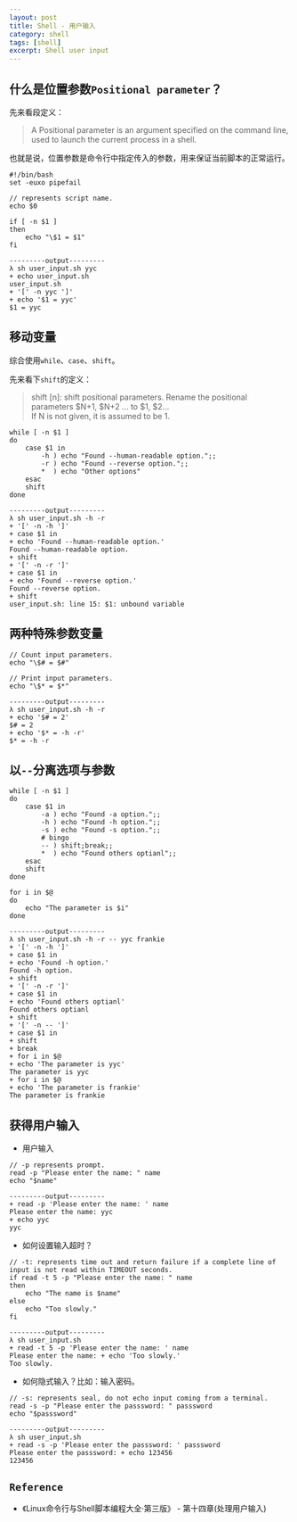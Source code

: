 ```yaml
---
layout: post
title: Shell - 用户输入
category: shell
tags: [shell]
excerpt: Shell user input
---
```


## 什么是位置参数`Positional parameter`？  

先来看段定义：  

> A Positional parameter is an argument specified on the command line,  
> used to launch the current process in a shell.  

也就是说，位置参数是命令行中指定传入的参数，用来保证当前脚本的正常运行。  

``` shell
#!/bin/bash
set -euxo pipefail

// represents script name.
echo $0

if [ -n $1 ]
then
    echo "\$1 = $1"
fi

---------output---------
λ sh user_input.sh yyc
+ echo user_input.sh
user_input.sh
+ '[' -n yyc ']'
+ echo '$1 = yyc'
$1 = yyc
```

## 移动变量  

综合使用`while`、`case`、`shift`。  

先来看下`shift`的定义：  

> shift [n]: shift positional parameters. Rename the positional parameters $N+1, $N+2 ... to $1, $2...  
> If N is not given, it is assumed to be 1.  

``` shell
while [ -n $1 ]
do
    case $1 in 
        -h ) echo "Found --human-readable option.";;
        -r ) echo "Found --reverse option.";;
        *  ) echo "Other options"
    esac
    shift
done

---------output---------
λ sh user_input.sh -h -r
+ '[' -n -h ']'
+ case $1 in
+ echo 'Found --human-readable option.'
Found --human-readable option.
+ shift
+ '[' -n -r ']'
+ case $1 in
+ echo 'Found --reverse option.'
Found --reverse option.
+ shift
user_input.sh: line 15: $1: unbound variable
```

## 两种特殊参数变量  

``` shell
// Count input parameters.
echo "\$# = $#"

// Print input parameters.
echo "\$* = $*"

---------output---------
λ sh user_input.sh -h -r
+ echo '$# = 2'
$# = 2
+ echo '$* = -h -r'
$* = -h -r
```

## 以`--`分离选项与参数  

``` shell
while [ -n $1 ]
do
    case $1 in
        -a ) echo "Found -a option.";;
        -h ) echo "Found -h option.";;
        -s ) echo "Found -s option.";;
        # bingo
        -- ) shift;break;;
        *  ) echo "Found others optianl";;
    esac
    shift
done
        
for i in $@
do
    echo "The parameter is $i"
done

---------output---------
λ sh user_input.sh -h -r -- yyc frankie
+ '[' -n -h ']'
+ case $1 in
+ echo 'Found -h option.'
Found -h option.
+ shift
+ '[' -n -r ']'
+ case $1 in
+ echo 'Found others optianl'
Found others optianl
+ shift
+ '[' -n -- ']'
+ case $1 in
+ shift
+ break
+ for i in $@
+ echo 'The parameter is yyc'
The parameter is yyc
+ for i in $@
+ echo 'The parameter is frankie'
The parameter is frankie
```

## 获得用户输入  

- 用户输入
``` shell
// -p represents prompt.
read -p "Please enter the name: " name
echo "$name"

---------output---------
+ read -p 'Please enter the name: ' name
Please enter the name: yyc
+ echo yyc
yyc
```

- 如何设置输入超时？  

``` shell
// -t: represents time out and return failure if a complete line of input is not read within TIMEOUT seconds.
if read -t 5 -p "Please enter the name: " name
then
    echo "The name is $name"
else
    echo "Too slowly."
fi

---------output---------
λ sh user_input.sh
+ read -t 5 -p 'Please enter the name: ' name
Please enter the name: + echo 'Too slowly.'
Too slowly.
```

- 如何隐式输入？比如：输入密码。  

``` shell
// -s: represents seal, do not echo input coming from a terminal.
read -s -p "Please enter the passsword: " passsword
echo "$passsword"

---------output---------
λ sh user_input.sh
+ read -s -p 'Please enter the passsword: ' passsword
Please enter the passsword: + echo 123456
123456
```

## `Reference`  
- 《Linux命令行与Shell脚本编程大全·第三版》 - 第十四章(处理用户输入) 